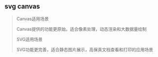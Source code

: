 ## svg canvas

> Canvas适用场景
>
> Canvas提供的功能更原始，适合像素处理，动态渲染和大数据量绘制
>
> SVG适用场景
>
> SVG功能更完善，适合静态图片展示，高保真文档查看和打印的应用场景



#### 



